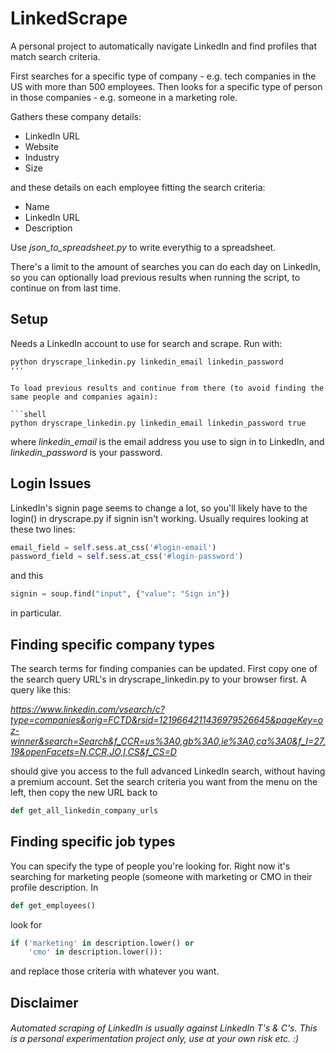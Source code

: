 # LinkedScrape
A personal project to automatically navigate LinkedIn and find profiles that match search criteria.

First searches for a specific type of company - e.g. tech companies in the US with more than 500 employees. Then looks for a specific type of person in those companies - e.g. someone in a marketing role. 

Gathers these company details:
* LinkedIn URL
* Website
* Industry
* Size

and these details on each employee fitting the search criteria:
* Name
* LinkedIn URL
* Description

Use <i>json_to_spreadsheet.py</i> to write everythig to a spreadsheet.

There's a limit to the amount of searches you can do each day on LinkedIn, so you can optionally load previous results when running the script, to continue on from last time.

## Setup

Needs a LinkedIn account to use for search and scrape.
Run with:

```shell
python dryscrape_linkedin.py linkedin_email linkedin_password
'''

To load previous results and continue from there (to avoid finding the same people and companies again):

```shell
python dryscrape_linkedin.py linkedin_email linkedin_password true
```

where <i>linkedin_email</i> is the email address you use to sign in to LinkedIn, and <i>linkedin_password</i> is your password.


## Login Issues
LinkedIn's signin page seems to change a lot, so you'll likely have to the login() in dryscrape.py if signin isn't working. Usually requires looking at these two lines:

```python
email_field = self.sess.at_css('#login-email')
password_field = self.sess.at_css('#login-password')
```
and this

```python
signin = soup.find("input", {"value": "Sign in"})
```

in particular.

## Finding specific company types

The search terms for finding companies can be updated. First copy one of the search query URL's in dryscrape_linkedin.py to your browser first. A query like this:

<i>https://www.linkedin.com/vsearch/c?type=companies&orig=FCTD&rsid=1219664211436979526645&pageKey=oz-winner&search=Search&f_CCR=us%3A0,gb%3A0,ie%3A0,ca%3A0&f_I=27,19&openFacets=N,CCR,JO,I,CS&f_CS=D</i>

should give you access to the full advanced LinkedIn search, without having a premium account. Set the search criteria you want from the menu on the left, then copy the new URL back to 

```python
def get_all_linkedin_company_urls
```

## Finding specific job types
You can specify the type of people you're looking for. Right now it's searching for marketing people (someone with marketing or CMO in their profile description. In

```python 
def get_employees()
```

look for 

```python
if ('marketing' in description.lower() or
	'cmo' in description.lower()):
```
and replace those criteria with whatever you want.

## Disclaimer
###### Automated scraping of LinkedIn is usually against LinkedIn T's & C's. This is a personal experimentation project only, use at your own risk etc. :)
